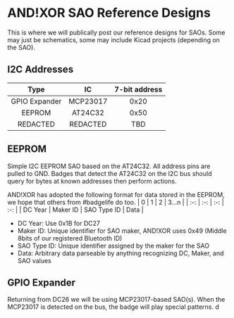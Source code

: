 # AND!XOR SAO Reference Designs
This is where we will publically post our reference designs for SAOs. Some may just be schematics, some may include Kicad projects (depending on the SAO). 

## I2C Addresses ##

| Type 			| IC   		| 7-bit address	|
|:-:			|:-:	    |:-:	        |
| GPIO Expander	| MCP23017	| 0x20		  	|
| EEPROM		| AT24C32 	| 0x50		 	|
| REDACTED  	| REDACTED 	| TBD			|

## EEPROM ##
Simple I2C EEPROM SAO based on the AT24C32. All address pins are pulled to GND. Badges that detect the AT24C32 on the I2C bus should query for bytes at known addresses then perform actions.

AND!XOR has adopted the following format for data stored in the EEPROM, we hope that others from #badgelife do too.
| 0			| 1			| 2 			| 3...n		|
| :-:		| :-:		| :-:			| :-:		|
| DC Year	| Maker ID	| SAO Type ID 	| Data 		|

* DC Year: Use 0x1B for DC27
* Maker ID: Unique identifier for SAO maker, AND!XOR uses 0x49 (Middle 8bits of our registered Bluetooth ID) 
* SAO Type ID: Unique identifier assigned by the maker for the SAO
* Data: Arbitrary data parseable by anything recognizing DC, Maker, and SAO values

## GPIO Expander ##

Returning from DC26 we will be using MCP23017-based SAO(s). When the MCP23017 is detected on the bus, the badge will play special patterns. d
